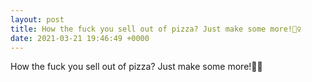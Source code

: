 ```yaml
---
layout: post
title: How the fuck you sell out of pizza? Just make some more!🤷‍♀️
date: 2021-03-21 19:46:49 +0000
---
```


How the fuck you sell out of pizza? Just make some more!🤷‍♀️

